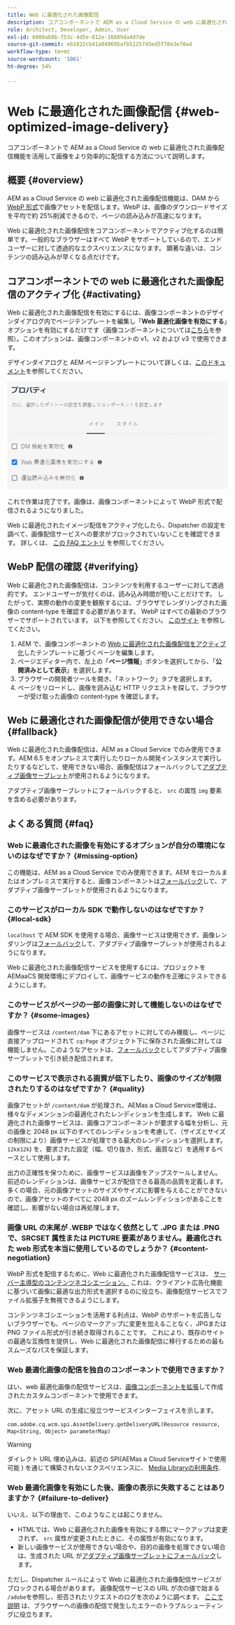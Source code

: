 ```yaml
---
title: Web に最適化された画像配信
description: コアコンポーネントで AEM as a Cloud Service の web に最適化された画像配信機能を活用して画像をより効率的に配信する方法について説明します。
role: Architect, Developer, Admin, User
exl-id: 6080ab8b-f53c-4d5e-812e-16889da4d7de
source-git-commit: eb1822cb41a849695afb5125745ed5f78e3e70a4
workflow-type: tm+mt
source-wordcount: '1061'
ht-degree: 54%

---
```


# Web に最適化された画像配信 {#web-optimized-image-delivery}

コアコンポーネントで AEM as a Cloud Service の web に最適化された画像配信機能を活用して画像をより効率的に配信する方法について説明します。

## 概要 {#overview}

AEM as a Cloud Service の web に最適化された画像配信機能は、DAM から [WebP 形式](https://developers.google.com/speed/webp)で画像アセットを配信します。WebP は、画像のダウンロードサイズを平均で約 25%削減できるので、ページの読み込みが高速になります。

Web に最適化された画像配信をコアコンポーネントでアクティブ化するのは簡単です。一般的なブラウザーはすべて WebP をサポートしているので、エンドユーザーに対して透過的なエクスペリエンスになります。 顕著な違いは、コンテンツの読み込みが早くなる点だけです。

## コアコンポーネントでの web に最適化された画像配信のアクティブ化 {#activating}

Web に最適化された画像配信を有効にするには、画像コンポーネントのデザインダイアログ内でページテンプレートを編集し「**Web 最適化画像を有効にする**」オプションを有効にするだけです（画像コンポーネントについては[こちら](/help/components/image.md#design-dialog)を参照）。このオプションは、画像コンポーネントの v1、v2 および v3 で使用できます。

デザインダイアログと AEM ページテンプレートについて詳しくは、[このドキュメント](/help/get-started/authoring.md#pre-configuring-core-components)を参照してください。

![デザインダイアログでの web に最適化された画像配信の有効化](/help/assets/web-optimized-image-delivery.png)

これで作業は完了です。画像は、画像コンポーネントによって WebP 形式で配信されるようになりました。

Web に最適化されたイメージ配信をアクティブ化したら、Dispatcher の設定を調べて、画像配信サービスへの要求がブロックされていないことを確認できます。 詳しくは、 [この FAQ エントリ](#failure-to-deliver) を参照してください。

## WebP 配信の確認 {#verifying}

Web に最適化された画像配信は、コンテンツを利用するユーザーに対して透過的です。 エンドユーザーが気付くのは、読み込み時間が短いことだけです。 したがって、実際の動作の変更を観察するには、ブラウザでレンダリングされた画像の content-type を確認する必要があります。 WebP はすべての最新のブラウザーでサポートされています。 以下を参照してください。 [このサイト](https://caniuse.com/webp) を参照してください。

1. AEM で、画像コンポーネントの [Web に最適化された画像配信をアクティブ化](#activating)したテンプレートに基づくページを編集します。
1. ページエディター内で、左上の「**ページ情報**」ボタンを選択してから、「**公開済みとして表示**」を選択します。
1. ブラウザーの開発者ツールを開き、「ネットワーク」タブを選択します。
1. ページをリロードし、画像を読み込む HTTP リクエストを探して、ブラウザーが受け取った画像の content-type を確認します。

## Web に最適化された画像配信が使用できない場合 {#fallback}

Web に最適化された画像配信は、AEM as a Cloud Service でのみ使用できます。AEM 6.5 をオンプレミスで実行したりローカル開発インスタンスで実行したりするなどして、使用できない場合、画像配信はフォールバックして[アダプティブ画像サーブレット](/help/developing/adaptive-image-servlet.md)が使用されるようになります。

アダプティブ画像サーブレットにフォールバックすると、 `src` の属性 `img` 要素を含める必要があります。

## よくある質問 {#faq}

### Web に最適化された画像を有効にするオプションが自分の環境にないのはなぜですか？ {#missing-option}

この機能は、AEM as a Cloud Service でのみ使用できます。AEM をローカルまたはオンプレミスで実行すると、画像コンポーネントは[フォールバック](#fallback)して、アダプティブ画像サーブレットが使用されるようになります。

### このサービスがローカル SDK で動作しないのはなぜですか？ {#local-sdk}

`localhost` で AEM SDK を使用する場合、画像サービスは使用できず、画像レンダリングは[フォールバック](#fallback)して、アダプティブ画像サーブレットが使用されるようになります。

Web に最適化された画像配信サービスを使用するには、プロジェクトを AEMaaCS 開発環境にデプロイして、画像サービスの動作を正確にテストできるようにします。

### このサービスがページの一部の画像に対して機能しないのはなぜですか？ {#some-images}

画像サービスは `/content/dam` 下にあるアセットに対してのみ機能し、ページに直接アップロードされて `cq:Page` オブジェクト下に保存された画像に対しては機能しません。このようなアセットは、[フォールバック](#fallback)としてアダプティブ画像サーブレットで引き続き配信されます。

### このサービスで表示される画質が低下したり、画像のサイズが制限されたりするのはなぜですか？ {#quality}

画像アセットが `/content/dam` が処理され、AEMas a Cloud Service環境は、様々なディメンションの最適化されたレンディションを生成します。 Web に最適化された画像サービスは、画像コアコンポーネントが要求する幅を分析し、元の画像と 2048 px 以下のすべてのレンディションを考慮して、（サイズとサイズの制限により）画像サービスが処理できる最大のレンディションを選択します。 `12k`x`12k`) を、要求された設定（幅、切り抜き、形式、画質など）を適用するベースとして使用します。

出力の正確性を保つために、画像サービスは画像をアップスケールしません。 前述のレンディションは、画像サービスが配信できる最高の品質を定義します。 多くの場合、元の画像アセットのサイズやサイズに影響を与えることができないので、画像アセットのすべてに 2048 px のズームレンディションがあることを確認し、影響がない場合は再処理します。

### 画像 URL の末尾が .WEBP ではなく依然として .JPG または .PNG で、SRCSET 属性または PICTURE 要素がありません。最適化された web 形式を本当に使用しているのでしょうか？ {#content-negotiation}

WebP 形式を配信するために、Web に最適化された画像配信サービスは、 [サーバー主導型のコンテンツネゴシエーション。](https://developer.mozilla.org/en-US/docs/Web/HTTP/Content_negotiation#server-driven_content_negotiation) これは、クライアント広告化機能に基づいて画像に最適な出力形式を選択するのに役立ち、画像配信サービスでファイル拡張子を無視できるようにします。

コンテンツネゴシエーションを活用する利点は、WebP のサポートを広告しないブラウザーでも、ページのマークアップに変更を加えることなく、JPGまたは PNG ファイル形式が引き続き取得されることです。 これにより、既存のサイトの最適な互換性を提供し、Web に最適化された画像配信に移行するための最もスムーズなパスを保証します。

### Web 最適化画像の配信を独自のコンポーネントで使用できますか？

はい、web 最適化画像の配信サービスは、[画像コンポーネントを拡張](/help/developing/customizing.md)して作成されたカスタムコンポーネントで使用できます。

次に、アセット URL の生成に役立つサービスインターフェイスを示します。

```
com.adobe.cq.wcm.spi.AssetDelivery.getDeliveryURL(Resource resource, Map<String, Object> parameterMap)
```

>[!WARNING]
>
>ダイレクト URL 埋め込みは、前述の SPI(AEMas a Cloud Serviceサイトで使用可能 ) を通じて構築されないエクスペリエンスに、 [Media Libraryの利用条件](https://experienceleague.adobe.com/docs/experience-manager-cloud-service/content/assets/admin/medialibrary.html?lang=en#use-media-library).

### Web 最適化画像を有効にした後、画像の表示に失敗することはありますか？ {#failure-to-deliver}

いいえ、以下の理由で、このようなことは起こりません。

* HTMLでは、Web に最適化された画像を有効にする際にマークアップは変更されず、 `src` 属性が変更されたときに、その属性が有効になります。
* 新しい画像サービスが使用できない場合や、目的の画像を処理できない場合は、生成された URL が[アダプティブ画像サーブレットにフォールバック](#fallback)します。

ただし、Dispatcher ルールによって Web に最適化された画像配信サービスがブロックされる場合があります。 画像配信サービスの URL が次の値で始まる `/adobe`を参照し、拒否されたリクエストのログを次のように調べます。 [ここで説明](https://experienceleague.adobe.com/docs/experience-manager-learn/ams/dispatcher/common-logs.html#filter-rejects) は、ブラウザーへの画像の配信で発生したエラーのトラブルシューティングに役立ちます。
